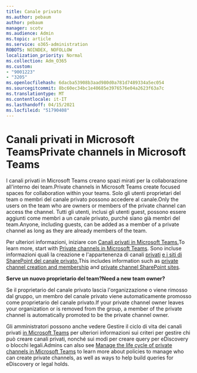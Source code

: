 ```yaml
---
title: Canale privato
ms.author: pebaum
author: pebaum
manager: scotv
ms.audience: Admin
ms.topic: article
ms.service: o365-administration
ROBOTS: NOINDEX, NOFOLLOW
localization_priority: Normal
ms.collection: Adm_O365
ms.custom:
- "9001223"
- "3205"
ms.openlocfilehash: 6dacba53908b3aad980d0a781d7489334a5ec054
ms.sourcegitcommit: 8bc60ec34bc1e40685e3976576e04a2623f63a7c
ms.translationtype: MT
ms.contentlocale: it-IT
ms.lasthandoff: 04/15/2021
ms.locfileid: "51790408"
---
```

# <a name="private-channels-in-microsoft-teams"></a><span data-ttu-id="faf07-102">Canali privati in Microsoft Teams</span><span class="sxs-lookup"><span data-stu-id="faf07-102">Private channels in Microsoft Teams</span></span>

<span data-ttu-id="faf07-103">I canali privati in Microsoft Teams creano spazi mirati per la collaborazione all'interno dei team.</span><span class="sxs-lookup"><span data-stu-id="faf07-103">Private channels in Microsoft Teams create focused spaces for collaboration within your teams.</span></span> <span data-ttu-id="faf07-104">Solo gli utenti proprietari del team o membri del canale privato possono accedere al canale.</span><span class="sxs-lookup"><span data-stu-id="faf07-104">Only the users on the team who are owners or members of the private channel can access the channel.</span></span> <span data-ttu-id="faf07-105">Tutti gli utenti, inclusi gli utenti guest, possono essere aggiunti come membri a un canale privato, purché siano già membri del team.</span><span class="sxs-lookup"><span data-stu-id="faf07-105">Anyone, including guests, can be added as a member of a private channel as long as they are already members of the team.</span></span>

<span data-ttu-id="faf07-106">Per ulteriori informazioni, iniziare con [Canali privati in Microsoft Teams.](https://docs.microsoft.com/MicrosoftTeams/private-channels)</span><span class="sxs-lookup"><span data-stu-id="faf07-106">To learn more, start with [Private channels in Microsoft Teams](https://docs.microsoft.com/MicrosoftTeams/private-channels).</span></span> <span data-ttu-id="faf07-107">Sono incluse informazioni quali la creazione e l'appartenenza di canali [privati](https://docs.microsoft.com/MicrosoftTeams/private-channels#private-channel-creation-and-membership) [e i siti di SharePoint del canale privato.](https://docs.microsoft.com/MicrosoftTeams/private-channels#private-channel-sharepoint-sites)</span><span class="sxs-lookup"><span data-stu-id="faf07-107">This includes information such as [private channel creation and membership](https://docs.microsoft.com/MicrosoftTeams/private-channels#private-channel-creation-and-membership) and [private channel SharePoint sites](https://docs.microsoft.com/MicrosoftTeams/private-channels#private-channel-sharepoint-sites).</span></span>

<span data-ttu-id="faf07-108">**Serve un nuovo proprietario del team?**</span><span class="sxs-lookup"><span data-stu-id="faf07-108">**Need a new team owner?**</span></span>

<span data-ttu-id="faf07-109">Se il proprietario del canale privato lascia l'organizzazione o viene rimosso dal gruppo, un membro del canale privato viene automaticamente promosso come proprietario del canale privato.</span><span class="sxs-lookup"><span data-stu-id="faf07-109">If your private channel owner leaves your organization or is removed from the group, a member of the private channel is automatically promoted to be the private channel owner.</span></span>

<span data-ttu-id="faf07-110">Gli amministratori possono anche vedere Gestire il ciclo di vita dei canali privati [in Microsoft Teams](https://docs.microsoft.com/MicrosoftTeams/private-channels-life-cycle-management) per ulteriori informazioni sui criteri per gestire chi può creare canali privati, nonché sui modi per creare query per eDiscovery o blocchi legali.</span><span class="sxs-lookup"><span data-stu-id="faf07-110">Admins can also see [Manage the life cycle of private channels in Microsoft Teams](https://docs.microsoft.com/MicrosoftTeams/private-channels-life-cycle-management) to learn more about policies to manage who can create private channels, as well as ways to help build queries for eDiscovery or legal holds.</span></span>
